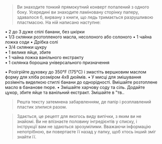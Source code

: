 > Ви знаходите тонкий прямокутний конверт попалений з одного боку. Усередині ви знаходите ламіновану сторінку паперу, здавалося б, вирвану з книги, що ледь тримається разрушливою пластмасою. На ній написано наступне:

• 2 до 3 дуже спілі банани, без шкірки  
• 1/3 склянки розтопленого масла, несолоного або солоного 
• 1 чайна ложка соди
• Дрібка солі  
• 3/4 склянки цукру  
• 1 велике яйце, збите  
• 1 чайна ложка ванільного екстракту  
• 1 склянка борошна універсального призначення

• Розігрійте духовку до 350°F (175°C) і змастіть вершковим маслом форму для хліба розміром 4x8 дюймів. 
•   У мисці для змішування розімніть виделкою стиглі банани до однорідності. Вмішайте розтоплене масло в бананове пюре. 
• Змішайте харчову соду та сіль. Додайте цукор, збите яйце та ванільний екстракт. Змішайте в "тв..

> Решта тексту затемнена забарвленням, де папір і розплавлений пластик злилися разом. 

> Здається, це рецепт для якогось виду випічки, з яким ви не знайомі. Ви не впізнаєте половину інгредієнтів у списку, і інструкції вам не здаються зрозумілими. Вважаючи інформацію непотрібною, ви повертаєте її назад у папку, щоб хтось інший зміг знайти її.
